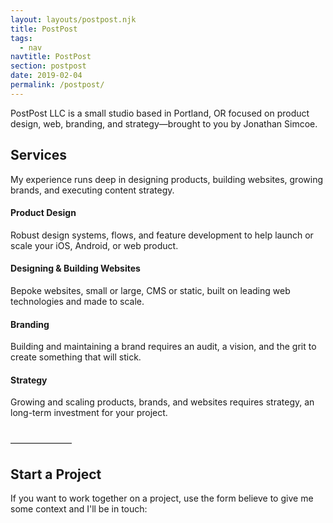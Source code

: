 ```yaml
---
layout: layouts/postpost.njk
title: PostPost
tags:
  - nav
navtitle: PostPost
section: postpost
date: 2019-02-04
permalink: /postpost/
---
```


PostPost LLC is a small studio based in Portland, OR focused on product design, web, branding, and strategy—brought to you by Jonathan Simcoe.

## Services

My experience runs deep in designing products, building websites, growing brands, and executing content strategy.

#### Product Design
Robust design systems, flows, and feature development to help launch or scale your iOS, Android, or web product.

#### Designing & Building Websites
Bepoke websites, small or large, CMS or static, built on leading web technologies and made to scale.

#### Branding
Building and maintaining a brand requires an audit, a vision, and the grit to create something that will stick.

#### Strategy
Growing and scaling products, brands, and websites requires strategy, an long-term investment for your project.

<br>
———————

## Start a Project

If you want to work together on a project, use the form believe to give me some context and I'll be in touch: